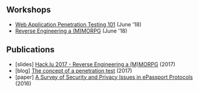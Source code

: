 Workshops
---------

* [Web Application Penetration Testing 101](#) (June '18)
* [Reverse Engineering a (M)MORPG](#) (June '18)


Publications
------------

* [slides] [Hack.lu 2017 - Reverse Engineering a (M)MORPG](https://beaujeant.github.io/presentations/re-mmorpg-workshop.pdf) (2017)
* [blog] [The concept of a penetration test](https://blog.keyidentity.com/2017/04/10/the-concept-of-a-penetration-test/) (2017)
* [paper] [A Survey of Security and Privacy Issues in ePassport Protocols](https://dl.acm.org/citation.cfm?doid=2825026) (2016)
